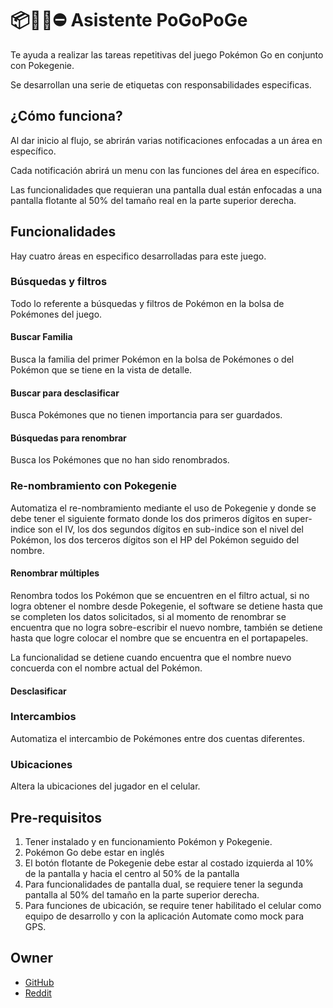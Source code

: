 # 📦🐣🐢⛔ Asistente PoGoPoGe

Te ayuda a realizar las tareas repetitivas del juego Pokémon Go en conjunto con Pokegenie.

Se desarrollan una serie de etiquetas con responsabilidades especificas.

## ¿Cómo funciona?

Al dar inicio al flujo, se abrirán varias notificaciones enfocadas a un área en específico.

Cada notificación abrirá un menu con las funciones del área en específico.

Las funcionalidades que requieran una pantalla dual están enfocadas a una pantalla flotante al 50% del tamaño real en la parte superior derecha.

## Funcionalidades

Hay cuatro áreas en especifico desarrolladas para este juego.

### Búsquedas y filtros

Todo lo referente a búsquedas y filtros de Pokémon en la bolsa de Pokémones del juego.

#### Buscar Familia

Busca la familia del primer Pokémon en la bolsa de Pokémones o del Pokémon que se tiene en la vista de detalle.

#### Buscar para desclasificar

Busca Pokémones que no tienen importancia para ser guardados.

#### Búsquedas para renombrar

Busca los Pokémones que no han sido renombrados.

### Re-nombramiento con Pokegenie

Automatiza el re-nombramiento mediante el uso de Pokegenie y donde se debe tener el siguiente formato donde los dos primeros dígitos en super-indice son el IV, los dos segundos dígitos en sub-indice son el nivel del Pokémon, los dos terceros dígitos son el HP del Pokémon seguido del nombre.

#### Renombrar múltiples

Renombra todos los Pokémon que se encuentren en el filtro actual, si no logra obtener el nombre desde Pokegenie, el software se detiene hasta que se completen los datos solicitados, si al momento de renombrar se encuentra que no logra sobre-escribir el nuevo nombre, también se detiene hasta que logre colocar el nombre que se encuentra en el portapapeles.

La funcionalidad se detiene cuando encuentra que el nombre nuevo concuerda con el nombre actual del Pokémon.

#### Desclasificar

### Intercambios

Automatiza el intercambio de Pokémones entre dos cuentas diferentes.

### Ubicaciones

Altera la ubicaciones del jugador en el celular.

## Pre-requisitos

1. Tener instalado y en funcionamiento Pokémon y Pokegenie.
2. Pokémon Go debe estar en inglés
3. El botón flotante de Pokegenie debe estar al costado izquierda al 10% de la pantalla y hacia el centro al 50% de la pantalla
4. Para funcionalidades de pantalla dual, se requiere tener la segunda pantalla al 50% del tamaño en la parte superior derecha.
5. Para funciones de ubicación, se require tener habilitado el celular como equipo de desarrollo y con la aplicación Automate como mock para GPS.

## Owner

- [GitHub](https://ingalejandrorangel.github.io/IngAlejandroRangel/#/)
- [Reddit](https://www.reddit.com/u/EnoughSituation6332/s/JULiP3LwQK)
